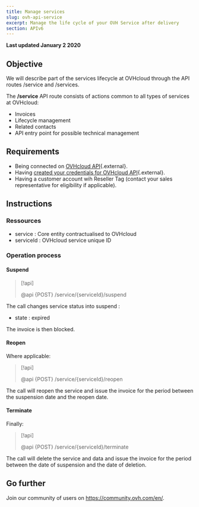 ```yaml
---
title: Manage services
slug: ovh-api-service
excerpt: Manage the life cycle of your OVH Service after delivery
section: APIv6
---
```


**Last updated January 2 2020**

## Objective

We will describe part of the services lifecycle at OVHcloud through the API routes /service and /services.

The **/service** API route consists of actions common to all types of services at OVHcloud:

* Invoices
* Lifecycle management
* Related contacts
* API entry point for possible technical management

## Requirements

* Being connected on [OVHcloud API](https://ca.api.ovh.com/){.external}.
* Having [created your credentials for OVHcloud API](https://docs.ovh.com/au/en/api/first-steps-with-ovh-api/){.external}.
* Having a customer account wih Reseller Tag (contact your sales representative for eligibility if applicable).


## Instructions

### Ressources

* service : Core entity contractualised to OVHcloud
* serviceId : OVHcloud service unique ID

### Operation process

#### Suspend

> [!api]
>
> @api {POST} /service/{serviceId}/suspend
>

The call changes service status into suspend :

* state : expired

The invoice is then blocked.

#### Reopen

Where applicable:

> [!api]
>
> @api {POST} /service/{serviceId}/reopen
>

The call will reopen the service and issue the invoice for the period between the suspension date and the reopen date.

#### Terminate

Finally:

> [!api]
>
> @api {POST} /service/{serviceId}/terminate
>

The call will delete the service and data and issue the invoice for the period between the date of suspension and the date of deletion.

## Go further

Join our community of users on <https://community.ovh.com/en/>.
